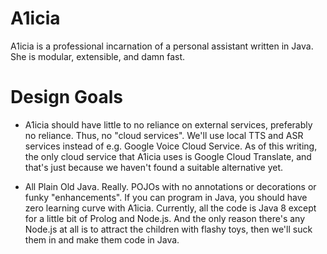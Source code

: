 # A1icia

A1icia is a professional incarnation of a personal assistant written in Java. She is modular, extensible, and damn fast.

# Design Goals

* A1icia should have little to no reliance on external services, preferably no reliance. Thus, no "cloud services". We'll use local TTS and ASR services instead of e.g. Google Voice Cloud Service. As of this writing, the only cloud service that A1icia uses is Google Cloud Translate, and that's just because we haven't found a suitable alternative yet.

* All Plain Old Java. Really. POJOs with no annotations or decorations or funky "enhancements". If you can program in Java, you should have zero learning curve with A1icia. Currently, all the code is Java 8 except for a little bit of Prolog and Node.js. And the only reason there's any Node.js at all is to attract the children with flashy toys, then we'll suck them in and make them code in Java.
